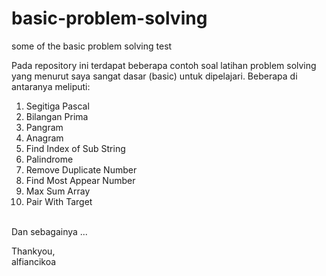 # basic-problem-solving
some of the basic problem solving test

Pada repository ini terdapat beberapa contoh soal latihan problem solving yang menurut saya sangat dasar (basic) untuk dipelajari. Beberapa di antaranya meliputi:
1. Segitiga Pascal
2. Bilangan Prima
3. Pangram
4. Anagram 
5. Find Index of Sub String
6. Palindrome
7. Remove Duplicate Number
8. Find Most Appear Number
9. Max Sum Array
10. Pair With Target

<br>
Dan sebagainya ...

Thankyou,<br>
alfiancikoa
